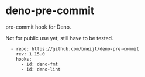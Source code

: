 # deno-pre-commit

pre-commit hook for Deno.

Not for public use yet, still have to be tested.

```
  - repo: https://github.com/bneijt/deno-pre-commit
    rev: 1.15.0
    hooks:
      - id: deno-fmt
      - id: deno-lint
```
